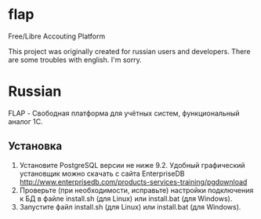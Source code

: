 flap
====

Free/Libre Accouting Platform

This project was originally created for russian users and developers.
There are some troubles with english. I'm sorry.


Russian
=======

FLAP - Свободная платформа для учётных систем, функциональный аналог 1С.

Установка
---------
1. Установите PostgreSQL версии не ниже 9.2. Удобный графический установщик можно скачать с сайта EnterpriseDB http://www.enterprisedb.com/products-services-training/pgdownload
2. Проверьте (при необходимости, исправьте) настройки подключения к БД в файле install.sh (для Linux) или install.bat (для Windows).
3. Запустите файл install.sh (для Linux) или install.bat (для Windows).

